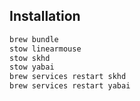 ## Installation

```bash
brew bundle
stow linearmouse
stow skhd
stow yabai
brew services restart skhd
brew services restart yabai
```
